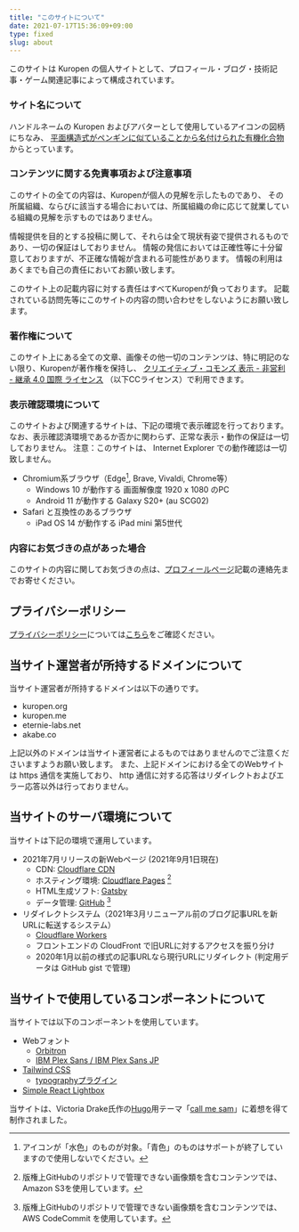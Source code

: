```yaml
---
title: "このサイトについて"
date: 2021-07-17T15:36:09+09:00
type: fixed
slug: about
---
```

このサイトは Kuropen の個人サイトとして、プロフィール・ブログ・技術記事・ゲーム関連記事によって構成されています。

### サイト名について
ハンドルネームの Kuropen およびアバターとして使用しているアイコンの図柄にちなみ、
[平面構造式がペンギンに似ていることから名付けられた有機化合物](https://ja.wikipedia.org/wiki/%E3%83%9A%E3%83%B3%E3%82%AE%E3%83%8E%E3%83%B3) からとっています。

### コンテンツに関する免責事項および注意事項
このサイトの全ての内容は、Kuropenが個人の見解を示したものであり、
その所属組織、ならびに該当する場合においては、所属組織の命に応じて就業している組織の見解を示すものではありません。

情報提供を目的とする投稿に関して、それらは全て現状有姿で提供されるものであり、一切の保証はしておりません。
情報の発信においては正確性等に十分留意しておりますが、不正確な情報が含まれる可能性があります。
情報の利用はあくまでも自己の責任においてお願い致します。

このサイト上の記載内容に対する責任はすべてKuropenが負っております。
記載されている訪問先等にこのサイトの内容の問い合わせをしないようにお願い致します。

### 著作権について
このサイト上にある全ての文章、画像その他一切のコンテンツは、特に明記のない限り、Kuropenが著作権を保持し、
[クリエイティブ・コモンズ 表示 - 非営利 - 継承 4.0 国際 ライセンス](https://creativecommons.org/licenses/by-nc-sa/4.0/)
（以下CCライセンス）で利用できます。

### 表示確認環境について
このサイトおよび関連するサイトは、下記の環境で表示確認を行っております。
なお、表示確認済環境であるか否かに関わらず、正常な表示・動作の保証は一切しておりません。
注意：このサイトは、 Internet Explorer での動作確認は一切致しません。

- Chromium系ブラウザ（Edge[^1], Brave, Vivaldi, Chrome等）
   - Windows 10 が動作する 画面解像度 1920 x 1080 のPC
   - Android 11 が動作する Galaxy S20+ (au SCG02)
- Safari と互換性のあるブラウザ
   - iPad OS 14 が動作する iPad mini 第5世代

[^1]: アイコンが「水色」のものが対象。「青色」のものはサポートが終了していますので使用しないでください。

### 内容にお気づきの点があった場合
このサイトの内容に関してお気づきの点は、[プロフィールページ](/profile)記載の連絡先までお寄せください。

## プライバシーポリシー
[プライバシーポリシー](/privacy)については[こちら](/privacy)をご確認ください。

## 当サイト運営者が所持するドメインについて
当サイト運営者が所持するドメインは以下の通りです。

- kuropen.org
- kuropen.me
- eternie-labs.net
- akabe.co

上記以外のドメインは当サイト運営者によるものではありませんのでご注意くださいますようお願い致します。
また、上記ドメインにおける全てのWebサイトは https 通信を実施しており、 http 通信に対する応答はリダイレクトおよびエラー応答以外は行っておりません。

## 当サイトのサーバ環境について
当サイトは下記の環境で運用しています。

- 2021年7月リリースの新Webページ (2021年9月1日現在)
   - CDN: [Cloudflare CDN](https://www.cloudflare.com/ja-jp/)
   - ホスティング環境: [Cloudflare Pages](https://pages.cloudflare.com/) [^2]
   - HTML生成ソフト: [Gatsby](https://www.gatsbyjs.com/)
   - データ管理: [GitHub](https://github.com/kuropen/kuropen) [^3]
- リダイレクトシステム（2021年3月リニューアル前のブログ記事URLを新URLに転送するシステム）
   - [Cloudflare Workers](https://workers.cloudflare.com/)
   - フロントエンドの CloudFront で旧URLに対するアクセスを振り分け
   - 2020年1月以前の様式の記事URLなら現行URLにリダイレクト (判定用データは GitHub gist で管理)

[^2]: 版権上GitHubのリポジトリで管理できない画像類を含むコンテンツでは、Amazon S3を使用しています。

[^3]: 版権上GitHubのリポジトリで管理できない画像類を含むコンテンツでは、AWS CodeCommit を使用しています。

## 当サイトで使用しているコンポーネントについて
当サイトでは以下のコンポーネントを使用しています。

- Webフォント
   - [Orbitron](https://www.theleagueofmoveabletype.com/orbitron)
   - [IBM Plex Sans / IBM Plex Sans JP](https://github.com/IBM/plex)
- [Tailwind CSS](https://tailwindcss.com/)
   - [typographyプラグイン](https://github.com/tailwindlabs/tailwindcss-typography)
- [Simple React Lightbox](https://simple-react-lightbox.dev/)

当サイトは、Victoria Drake氏作の[Hugo](https://gohugo.io/)用テーマ「[call me sam](https://victoria.dev/hugo-theme-sam/)」に着想を得て制作されました。
